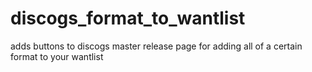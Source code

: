 # discogs_format_to_wantlist
adds buttons to discogs master release page for adding all of a certain format to your wantlist
